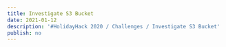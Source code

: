 ```yaml
---
title: Investigate S3 Bucket
date: 2021-01-12
description: '#HolidayHack 2020 / Challenges / Investigate S3 Bucket'
publish: no
---
```


